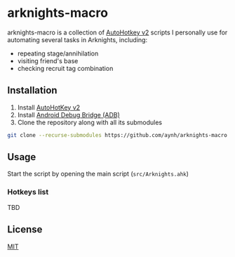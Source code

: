 # arknights-macro

arknights-macro is a collection of [AutoHotkey v2](https://www.autohotkey.com/v2/) scripts I personally use for automating several tasks in Arknights, including:

- repeating stage/annihilation
- visiting friend's base
- checking recruit tag combination

## Installation

1. Install [AutoHotKey v2](https://www.autohotkey.com/v2/)
2. Install [Android Debug Bridge (ADB)](https://developer.android.com/tools/releases/platform-tools)
3. Clone the repository along with all its submodules
```bash
git clone --recurse-submodules https://github.com/aynh/arknights-macro.git
```

## Usage

Start the script by opening the main script (`src/Arknights.ahk`)

### Hotkeys list

TBD

## License

[MIT](https://choosealicense.com/licenses/mit/)
